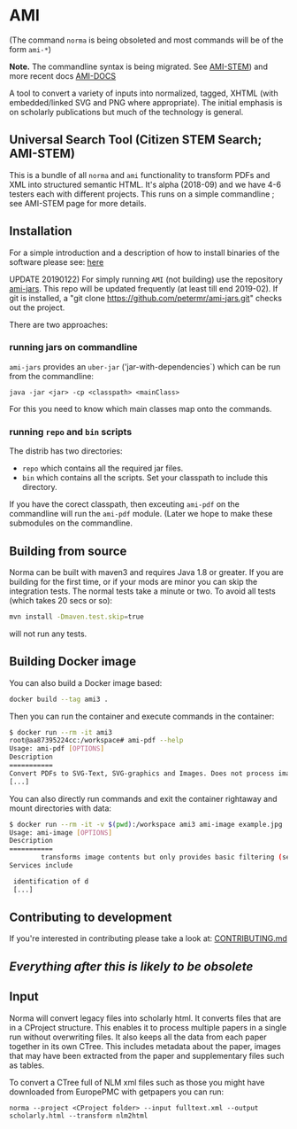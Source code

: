 # AMI

(The command `norma` is being obsoleted and most commands will be of the form `ami-*`)

**Note.** The commandline syntax is being migrated. See [AMI-STEM](./AMI-STEM.md)) and more recent docs [AMI-DOCS](./ami-docs/AMI.md)

A tool to convert a variety of inputs into normalized, tagged, XHTML (with embedded/linked SVG and PNG where
appropriate). The initial emphasis is on scholarly publications but much of the technology is general.

## Universal Search Tool (Citizen STEM Search; AMI-STEM)

This is a bundle of all `norma` and `ami` functionality to transform PDFs and XML into structured semantic HTML. It's alpha (2018-09) and we have 4-6 testers each with different projects. This runs on a simple commandline ; see AMI-STEM page for more details.

## Installation

For a simple introduction and a description of how to install binaries of the software please see: [here](http://contentmine.github.io)

UPDATE 20190122)
For simply running `AMI` (not building) use the repository [ami-jars](http://github.com/petermr/ami-jars). This repo will be updated frequently (at least till end 2019-02). If git is installed, a "git clone https://github.com/petermr/ami-jars.git" checks out the project.

There are two approaches:

### running jars on commandline

`ami-jars` provides an `uber-jar` ('jar-with-dependencies`) which can be run from the commandline:

```
java -jar <jar> -cp <classpath> <mainClass>
```

For this you need to know which main classes map onto the commands. 

### running `repo` and `bin` scripts

The distrib has two directories:

 * `repo` which contains all the required jar files. 
 * `bin` which contains all the scripts. Set your classpath to include this directory.

If you have the corect classpath, then exceuting `ami-pdf` on the commandline will run  the `ami-pdf` module. (Later we hope to make these submodules on the commandline.

## Building from source

Norma can be built with maven3 and requires Java 1.8 or greater. If you are building for the first time, or if your mods are minor you can skip the integration tests. The normal tests take a minute or two. To avoid all tests (which takes 20 secs or so):

```bash
mvn install -Dmaven.test.skip=true
```

will not run any tests.

## Building Docker image

You can also build a Docker image based:

```bash
docker build --tag ami3 .
```

Then you can run the container and execute commands in the container:

```bash
$ docker run --rm -it ami3
root@aa87395224cc:/workspace# ami-pdf --help
Usage: ami-pdf [OPTIONS]
Description
===========
Convert PDFs to SVG-Text, SVG-graphics and Images. Does not process images,
[...]
```

You can also directly run commands and exit the container rightaway and mount directories with data:

```bash
$ docker run --rm -it -v $(pwd):/workspace ami3 ami-image example.jpg
Usage: ami-image [OPTIONS]
Description
===========
        transforms image contents but only provides basic filtering (see ami-filter).
Services include

 identification of d
 [...]
```

## Contributing to development

If you're interested in contributing please take a look at: [CONTRIBUTING.md](CONTRIBUTING.md)

## *Everything after this is likely to be obsolete* 

## Input

Norma will convert legacy files into scholarly html. It converts files that are in a CProject structure. This enables it
to process multiple papers in a single run without overwriting files. It also keeps all the data from each paper together
in its own CTree. This includes metadata about the paper, images that may have been extracted from the paper and
supplementary files such as tables.

To convert a CTree full of NLM xml files such as those you might have downloaded from EuropePMC with getpapers you can run:
  ```
  norma --project <CProject folder> --input fulltext.xml --output scholarly.html --transform nlm2html
  ```

